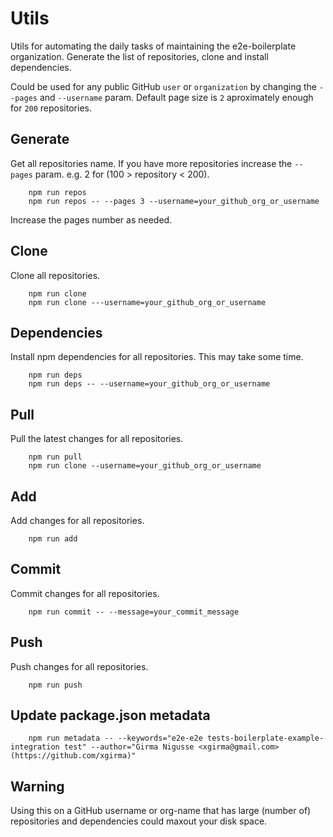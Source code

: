 # Utils

Utils for automating the daily tasks of maintaining the e2e-boilerplate organization. 
Generate the list of repositories, clone and install dependencies.

Could be used for any public GitHub `user` or `organization` by changing the `--pages` and `--username` param.
Default page size is `2` aproximately enough for `200` repositories.

## Generate 
Get all repositories name. If you have more repositories increase the `--pages` param. e.g. 2 for (100 > repository < 200).

        npm run repos
        npm run repos -- --pages 3 --username=your_github_org_or_username
        
Increase the pages number as needed.
        
## Clone
Clone all repositories.

        npm run clone
        npm run clone ---username=your_github_org_or_username
        
## Dependencies 
Install npm dependencies for all repositories. This may take some time.

        npm run deps
        npm run deps -- --username=your_github_org_or_username 
        
## Pull
Pull the latest changes for all repositories.

        npm run pull 
        npm run clone --username=your_github_org_or_username

## Add
Add changes for all repositories.
        
        npm run add 
        
## Commit
Commit changes for all repositories.
        
        npm run commit -- --message=your_commit_message
        
## Push
Push changes for all repositories.
        
        npm run push        

## Update package.json metadata

        npm run metadata -- --keywords="e2e-e2e tests-boilerplate-example-integration test" --author="Girma Nigusse <xgirma@gmail.com> (https://github.com/xgirma)"
## Warning 
Using this on a GitHub username or org-name that has large (number of) repositories and dependencies could maxout your disk space.
